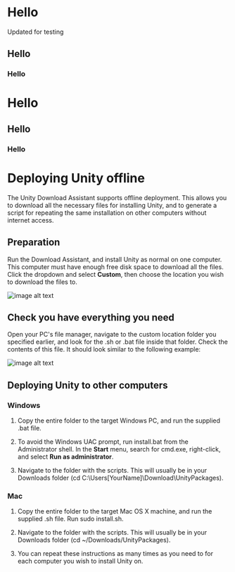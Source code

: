# Hello

Updated for testing

## Hello

### Hello

# Hello

## Hello

### Hello

# Deploying Unity offline

The Unity Download Assistant supports offline deployment. This allows you to download all the necessary files for installing Unity, and to generate a script for repeating the same installation on other computers without internet access.

## Preparation

Run the Download Assistant, and install Unity as normal on one computer. This computer must have enough free disk space to download all the files. Click the dropdown and select __Custom__, then choose the location you wish to download the files to.

![image alt text](image_0.jpg)

## Check you have everything you need

Open your PC's file manager, navigate to the custom location folder you specified earlier, and look for the .sh or .bat file inside that folder. Check the contents of this file. It should look similar to the following example:

![image alt text](image_0.jpg)

## Deploying Unity to other computers

### Windows

1. Copy the entire folder to the target Windows PC, and run the supplied .bat file.

2. To avoid the Windows UAC prompt, run install.bat from the Administrator shell. In the __Start__ menu, search for cmd.exe, right-click, and select __Run as administrator__.

3. Navigate to the folder with the scripts. This will usually be in your Downloads folder (cd C:\Users\[YourName]\Download\UnityPackages).

### Mac

1. Copy the entire folder to the target Mac OS X machine, and run the supplied .sh file. Run sudo install.sh.

2. Navigate to the folder with the scripts. This will usually be in your Downloads folder (cd ~/Downloads/UnityPackages).

3. You can repeat these instructions as many times as you need to for each computer you wish to install Unity on.

